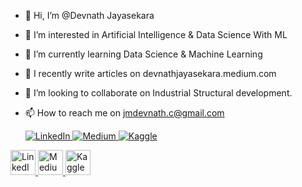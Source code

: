 - 👋 Hi, I’m @Devnath Jayasekara
- 👀 I’m interested in Artificial Intelligence & Data Science With ML
- 🌱 I’m currently learning Data Science & Machine Learning
- 📝 I recently write articles on devnathjayasekara.medium.com
- 💞️ I’m looking to collaborate on Industrial Structural development.
- 📫 How to reach me on jmdevnath.c@gmail.com

  <p align="left">
  <a href="https://www.linkedin.com/in/devnath-jayasekara-233996320/" target="_blank">
    <img src="https://img.shields.io/badge/LinkedIn-0A66C2?style=for-the-badge&logo=linkedin&logoColor=white" alt="LinkedIn">
  </a>
  
  <a href="https://medium.com/@devnathjayasekara" target="_blank">
    <img src="https://img.shields.io/badge/Medium-000000?style=for-the-badge&logo=medium&logoColor=white" alt="Medium">
  </a>

  <a href="https://www.kaggle.com/jmdevnath" target="_blank">
    <img src="https://img.shields.io/badge/Kaggle-20BEFF?style=for-the-badge&logo=kaggle&logoColor=white" alt="Kaggle">
  </a>
</p>

<p align="left">
  <a href="https://www.linkedin.com/in/yourprofile" target="_blank">
    <img src="https://cdn.jsdelivr.net/gh/devicons/devicon/icons/linkedin/linkedin-original.svg" alt="LinkedIn" width="40" height="40">
  </a>
  
  <a href="https://medium.com/@yourprofile" target="_blank">
    <img src="https://cdn.jsdelivr.net/gh/devicons/devicon/icons/medium/medium-original.svg" alt="Medium" width="40" height="40">
  </a>

  <a href="https://www.kaggle.com/yourprofile" target="_blank">
    <img src="https://upload.wikimedia.org/wikipedia/commons/7/7c/Kaggle_logo.png" alt="Kaggle" width="40" height="40">
  </a>
</p>

<!---
Devnath03/Devnath03 is a ✨ special ✨ repository because its `README.md` (this file) appears on your GitHub profile.
You can click the Preview link to take a look at your changes.
--->
